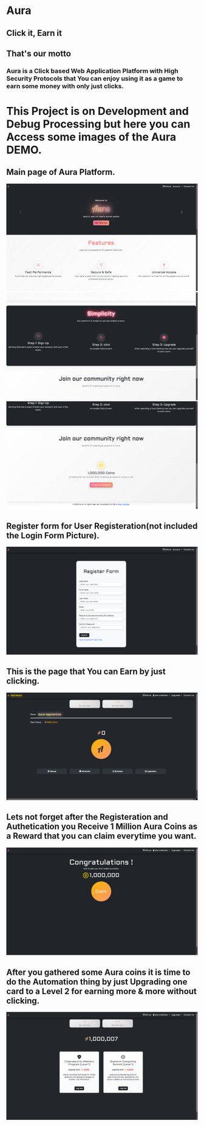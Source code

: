 # Aura
## Click it, Earn it
## That's our motto

### Aura is a Click based Web Application Platform with High Security Protocols that You can enjoy using it as a game to earn some money with only just clicks.

# This Project is on Development and Debug Processing but here you can Access some images of the  Aura DEMO.

## Main page of Aura Platform.

<img src='https://raw.githubusercontent.com/shervinbdndev/Aura/refs/heads/master/pics/main_1.png'/>
<img src='https://raw.githubusercontent.com/shervinbdndev/Aura/refs/heads/master/pics/main_2.png' />
<img src='https://raw.githubusercontent.com/shervinbdndev/Aura/refs/heads/master/pics/main_3.png' />

## Register form for User Registeration(not included the Login Form Picture).
<img src='https://raw.githubusercontent.com/shervinbdndev/Aura/refs/heads/master/pics/form.png' />

## This is the page that You can Earn by just clicking.
<img src='https://raw.githubusercontent.com/shervinbdndev/Aura/refs/heads/master/pics/game.png' />

## Lets not forget after the Registeration and Authetication you Receive 1 Million Aura Coins as a Reward that you can claim everytime you want.
<img src='https://raw.githubusercontent.com/shervinbdndev/Aura/refs/heads/master/pics/reward.png' />

## After you gathered some Aura coins it is time to do the Automation thing by just Upgrading one card to a Level 2 for earning more & more without clicking.
<img src='https://raw.githubusercontent.com/shervinbdndev/Aura/refs/heads/master/pics/upgrade.png' />